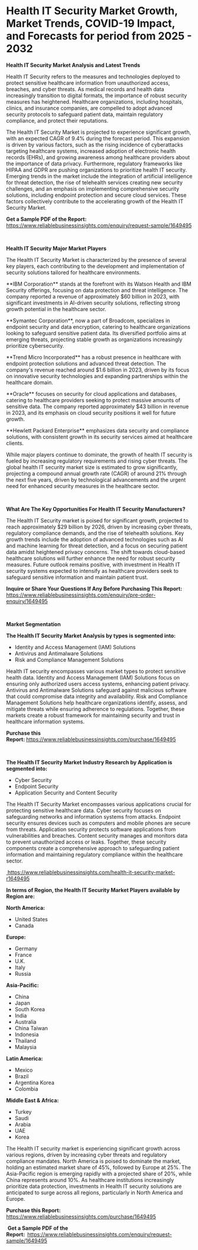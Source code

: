 <p><h1>Health IT Security Market Growth, Market Trends, COVID-19 Impact, and Forecasts for period from 2025 - 2032</h1></p><p><strong>Health IT Security Market Analysis and Latest Trends</strong></p>
<p><p>Health IT Security refers to the measures and technologies deployed to protect sensitive healthcare information from unauthorized access, breaches, and cyber threats. As medical records and health data increasingly transition to digital formats, the importance of robust security measures has heightened. Healthcare organizations, including hospitals, clinics, and insurance companies, are compelled to adopt advanced security protocols to safeguard patient data, maintain regulatory compliance, and protect their reputations.</p><p>The Health IT Security Market is projected to experience significant growth, with an expected CAGR of 9.4% during the forecast period. This expansion is driven by various factors, such as the rising incidence of cyberattacks targeting healthcare systems, increased adoption of electronic health records (EHRs), and growing awareness among healthcare providers about the importance of data privacy. Furthermore, regulatory frameworks like HIPAA and GDPR are pushing organizations to prioritize health IT security. Emerging trends in the market include the integration of artificial intelligence for threat detection, the rise of telehealth services creating new security challenges, and an emphasis on implementing comprehensive security solutions, including endpoint protection and secure cloud services. These factors collectively contribute to the accelerating growth of the Health IT Security Market.</p></p>
<p><strong>Get a Sample PDF of the Report:&nbsp;</strong> <a href="https://www.reliablebusinessinsights.com/enquiry/request-sample/1649495?utm_campaign=2458&utm_medium=2&utm_source=Github&utm_content=ia&utm_term=12042025&utm_id=health-it-security">https://www.reliablebusinessinsights.com/enquiry/request-sample/1649495</a></p>
<p>&nbsp;</p>
<p><strong>Health IT Security Major Market Players</strong></p>
<p><p>The Health IT Security Market is characterized by the presence of several key players, each contributing to the development and implementation of security solutions tailored for healthcare environments. </p><p>**IBM Corporation** stands at the forefront with its Watson Health and IBM Security offerings, focusing on data protection and threat intelligence. The company reported a revenue of approximately $60 billion in 2023, with significant investments in AI-driven security solutions, reflecting strong growth potential in the healthcare sector.</p><p>**Symantec Corporation**, now a part of Broadcom, specializes in endpoint security and data encryption, catering to healthcare organizations looking to safeguard sensitive patient data. Its diversified portfolio aims at emerging threats, projecting stable growth as organizations increasingly prioritize cybersecurity.</p><p>**Trend Micro Incorporated** has a robust presence in healthcare with endpoint protection solutions and advanced threat detection. The company's revenue reached around $1.6 billion in 2023, driven by its focus on innovative security technologies and expanding partnerships within the healthcare domain.</p><p>**Oracle** focuses on security for cloud applications and databases, catering to healthcare providers seeking to protect massive amounts of sensitive data. The company reported approximately $43 billion in revenue in 2023, and its emphasis on cloud security positions it well for future growth.</p><p>**Hewlett Packard Enterprise** emphasizes data security and compliance solutions, with consistent growth in its security services aimed at healthcare clients. </p><p>While major players continue to dominate, the growth of health IT security is fueled by increasing regulatory requirements and rising cyber threats. The global health IT security market size is estimated to grow significantly, projecting a compound annual growth rate (CAGR) of around 21% through the next five years, driven by technological advancements and the urgent need for enhanced security measures in the healthcare sector.</p></p>
<p>&nbsp;</p>
<p><strong>What Are The Key Opportunities For Health IT Security Manufacturers?</strong></p>
<p><p>The Health IT Security market is poised for significant growth, projected to reach approximately $29 billion by 2026, driven by increasing cyber threats, regulatory compliance demands, and the rise of telehealth solutions. Key growth trends include the adoption of advanced technologies such as AI and machine learning for threat detection, and a focus on securing patient data amidst heightened privacy concerns. The shift towards cloud-based healthcare solutions will further enhance the need for robust security measures. Future outlook remains positive, with investment in Health IT security systems expected to intensify as healthcare providers seek to safeguard sensitive information and maintain patient trust.</p></p>
<p><strong>Inquire or Share Your Questions If Any Before Purchasing This Report:</strong> <a href="https://www.reliablebusinessinsights.com/enquiry/pre-order-enquiry/1649495?utm_campaign=2458&utm_medium=2&utm_source=Github&utm_content=ia&utm_term=12042025&utm_id=health-it-security">https://www.reliablebusinessinsights.com/enquiry/pre-order-enquiry/1649495</a></p>
<p>&nbsp;</p>
<p><strong>Market Segmentation</strong></p>
<p><strong>The Health IT Security Market Analysis by types is segmented into:</strong></p>
<p><ul><li>Identity and Access Management (IAM) Solutions</li><li>Antivirus and Antimalware Solutions</li><li>Risk and Compliance Management Solutions</li></ul></p>
<p><p>Health IT security encompasses various market types to protect sensitive health data. Identity and Access Management (IAM) Solutions focus on ensuring only authorized users access systems, enhancing patient privacy. Antivirus and Antimalware Solutions safeguard against malicious software that could compromise data integrity and availability. Risk and Compliance Management Solutions help healthcare organizations identify, assess, and mitigate threats while ensuring adherence to regulations. Together, these markets create a robust framework for maintaining security and trust in healthcare information systems.</p></p>
<p><strong>Purchase this Report:&nbsp;</strong><a href="https://www.reliablebusinessinsights.com/purchase/1649495?utm_campaign=2458&utm_medium=2&utm_source=Github&utm_content=ia&utm_term=12042025&utm_id=health-it-security">https://www.reliablebusinessinsights.com/purchase/1649495</a></p>
<p>&nbsp;</p>
<p><strong>The Health IT Security Market Industry Research by Application is segmented into:</strong></p>
<p><ul><li>Cyber Security</li><li>Endpoint Security</li><li>Application Security and Content Security</li></ul></p>
<p><p>The Health IT Security Market encompasses various applications crucial for protecting sensitive healthcare data. Cyber security focuses on safeguarding networks and information systems from attacks. Endpoint security ensures devices such as computers and mobile phones are secure from threats. Application security protects software applications from vulnerabilities and breaches. Content security manages and monitors data to prevent unauthorized access or leaks. Together, these security components create a comprehensive approach to safeguarding patient information and maintaining regulatory compliance within the healthcare sector.</p></p>
<p><a href="https://www.reliablebusinessinsights.com/health-it-security-market-r1649495?utm_campaign=2458&utm_medium=2&utm_source=Github&utm_content=ia&utm_term=12042025&utm_id=health-it-security">&nbsp;https://www.reliablebusinessinsights.com/health-it-security-market-r1649495</a></p>
<p><strong>In terms of Region, the Health IT Security Market Players available by Region are:</strong></p>
<p>
    <p> <strong> North America: </strong>
        <ul>
            <li>United States</li>
            <li>Canada</li>
        </ul>
        </p> 
    <p> <strong> Europe: </strong>
        <ul>
            <li>Germany</li>
            <li>France</li>
            <li>U.K.</li>
            <li>Italy</li>
            <li>Russia</li>
        </ul>
        </p> 
    <p> <strong> Asia-Pacific: </strong>
        <ul>
            <li>China</li>
            <li>Japan</li>
            <li>South Korea</li>
            <li>India</li>
            <li>Australia</li>
            <li>China Taiwan</li>
            <li>Indonesia</li>
            <li>Thailand</li>
            <li>Malaysia</li>
        </ul>
        </p> 
    <p> <strong> Latin America: </strong>
        <ul>
            <li>Mexico</li>
            <li>Brazil</li>
            <li>Argentina Korea</li>
            <li>Colombia</li>
        </ul>
        </p> 
    <p> <strong> Middle East & Africa: </strong>
        <ul>
            <li>Turkey</li>
            <li>Saudi</li>
            <li>Arabia</li>
            <li>UAE</li>
            <li>Korea</li>
        </ul>
    </p>
    </p>
<p><p>The Health IT security market is experiencing significant growth across various regions, driven by increasing cyber threats and regulatory compliance mandates. North America is poised to dominate the market, holding an estimated market share of 45%, followed by Europe at 25%. The Asia-Pacific region is emerging rapidly with a projected share of 20%, while China represents around 10%. As healthcare institutions increasingly prioritize data protection, investments in Health IT security solutions are anticipated to surge across all regions, particularly in North America and Europe.</p></p>
<p><strong>Purchase this Report: </strong><a href="https://www.reliablebusinessinsights.com/purchase/1649495?utm_campaign=2458&utm_medium=2&utm_source=Github&utm_content=ia&utm_term=12042025&utm_id=health-it-security">https://www.reliablebusinessinsights.com/purchase/1649495</a></p>
<p>&nbsp;<strong>Get a Sample PDF of the Report:&nbsp;&nbsp;</strong><a href="https://www.reliablebusinessinsights.com/enquiry/request-sample/1649495?utm_campaign=2458&utm_medium=2&utm_source=Github&utm_content=ia&utm_term=12042025&utm_id=health-it-security">https://www.reliablebusinessinsights.com/enquiry/request-sample/1649495</a></p>
<p><strong></strong></p>
<p><p></p><p></p><p></p></p>